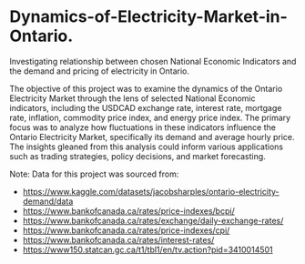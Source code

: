 # Dynamics-of-Electricity-Market-in-Ontario.
Investigating relationship between chosen National Economic Indicators and the demand and pricing of electricity in Ontario.

The objective of this project was to examine the dynamics of the Ontario Electricity Market through the lens of selected National Economic indicators, including the USDCAD exchange rate, interest rate, mortgage rate, inflation, commodity price index, and energy price index. The primary focus was to analyze how fluctuations in these indicators influence the Ontario Electricity Market, specifically its demand and average hourly price. The insights gleaned from this analysis could inform various applications such as trading strategies, policy decisions, and market forecasting.

Note: Data for this project was sourced from:
- https://www.kaggle.com/datasets/jacobsharples/ontario-electricity-demand/data
- https://www.bankofcanada.ca/rates/price-indexes/bcpi/
- https://www.bankofcanada.ca/rates/exchange/daily-exchange-rates/
- https://www.bankofcanada.ca/rates/price-indexes/cpi/
- https://www.bankofcanada.ca/rates/interest-rates/
- https://www150.statcan.gc.ca/t1/tbl1/en/tv.action?pid=3410014501
